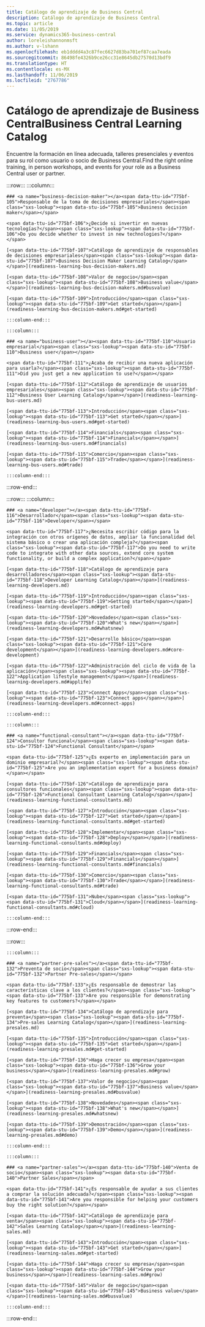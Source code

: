 ```yaml
---
title: Catálogo de aprendizaje de Business Central
description: Catálogo de aprendizaje de Business Central
ms.topic: article
ms.date: 11/05/2019
ms.service: dynamics365-business-central
author: loreleishannonmsft
ms.author: v-lshann
ms.openlocfilehash: eb1dddd4a3c87fec6627d83ba701ef87caa7eada
ms.sourcegitcommit: 86498fe4326b9ce26cc31e8645db27570d13bdf9
ms.translationtype: HT
ms.contentlocale: es-MX
ms.lasthandoff: 11/06/2019
ms.locfileid: "2767786"
---
```

# <a name="business-central-learning-catalog"></a><span data-ttu-id="775bf-103">Catálogo de aprendizaje de Business Central</span><span class="sxs-lookup"><span data-stu-id="775bf-103">Business Central Learning Catalog</span></span>
<span data-ttu-id="775bf-104">Encuentre la formación en línea adecuada, talleres presenciales y eventos para su rol como usuario o socio de Business Central.</span><span class="sxs-lookup"><span data-stu-id="775bf-104">Find the right online training, in person workshops, and events for your role as a Business Central user or partner.</span></span>

:::row:::
    :::column:::

    ### <a name="business-decision-maker"></a><span data-ttu-id="775bf-105">Responsable de la toma de decisiones empresariales</span><span class="sxs-lookup"><span data-stu-id="775bf-105">Business decision maker</span></span>

    <span data-ttu-id="775bf-106">¿Decide si invertir en nuevas tecnologías?</span><span class="sxs-lookup"><span data-stu-id="775bf-106">Do you decide whether to invest in new technologies?</span></span> 

    [<span data-ttu-id="775bf-107">Catálogo de aprendizaje de responsables de decisiones empresariales</span><span class="sxs-lookup"><span data-stu-id="775bf-107">Business Decision Maker Learning Catalog</span></span>](readiness-learning-bus-decision-makers.md)

    [<span data-ttu-id="775bf-108">Valor de negocio</span><span class="sxs-lookup"><span data-stu-id="775bf-108">Business value</span></span>](readiness-learning-bus-decision-makers.md#busvalue)

    [<span data-ttu-id="775bf-109">Introducción</span><span class="sxs-lookup"><span data-stu-id="775bf-109">Get started</span></span>](readiness-learning-bus-decision-makers.md#get-started)

    :::column-end:::

    :::column:::

    ### <a name="business-user"></a><span data-ttu-id="775bf-110">Usuario empresarial</span><span class="sxs-lookup"><span data-stu-id="775bf-110">Business user</span></span>

    <span data-ttu-id="775bf-111">¿Acaba de recibir una nueva aplicación para usarla?</span><span class="sxs-lookup"><span data-stu-id="775bf-111">Did you just get a new application to use?</span></span> 

    [<span data-ttu-id="775bf-112">Catálogo de aprendizaje de usuarios empresariales</span><span class="sxs-lookup"><span data-stu-id="775bf-112">Business User Learning Catalog</span></span>](readiness-learning-bus-users.md)

    [<span data-ttu-id="775bf-113">Introducción</span><span class="sxs-lookup"><span data-stu-id="775bf-113">Get started</span></span>](readiness-learning-bus-users.md#get-started)

    [<span data-ttu-id="775bf-114">Financials</span><span class="sxs-lookup"><span data-stu-id="775bf-114">Financials</span></span>](readiness-learning-bus-users.md#financials)

    [<span data-ttu-id="775bf-115">Comercio</span><span class="sxs-lookup"><span data-stu-id="775bf-115">Trade</span></span>](readiness-learning-bus-users.md#trade)

    :::column-end:::

:::row-end:::

:::row:::
    :::column:::

    ### <a name="developer"></a><span data-ttu-id="775bf-116">Desarrollador</span><span class="sxs-lookup"><span data-stu-id="775bf-116">Developer</span></span>

    <span data-ttu-id="775bf-117">¿Necesita escribir código para la integración con otros orígenes de datos, ampliar la funcionalidad del sistema básico o crear una aplicación compleja?</span><span class="sxs-lookup"><span data-stu-id="775bf-117">Do you need to write code to integrate with other data sources, extend core system functionality, or build a complex application?</span></span>

    [<span data-ttu-id="775bf-118">Catálogo de aprendizaje para desarrolladores</span><span class="sxs-lookup"><span data-stu-id="775bf-118">Developer Learning Catalog</span></span>](readiness-learning-developers.md)

    [<span data-ttu-id="775bf-119">Introducción</span><span class="sxs-lookup"><span data-stu-id="775bf-119">Getting started</span></span>](readiness-learning-developers.md#get-started)

    [<span data-ttu-id="775bf-120">Novedades</span><span class="sxs-lookup"><span data-stu-id="775bf-120">What's new</span></span>](readiness-learning-developers.md#whatsnew)

    [<span data-ttu-id="775bf-121">Desarrollo básico</span><span class="sxs-lookup"><span data-stu-id="775bf-121">Core development</span></span>](readiness-learning-developers.md#core-development)

    [<span data-ttu-id="775bf-122">Administración del ciclo de vida de la aplicación</span><span class="sxs-lookup"><span data-stu-id="775bf-122">Application lifestyle management</span></span>](readiness-learning-developers.md#applife)

    [<span data-ttu-id="775bf-123">Connect Apps</span><span class="sxs-lookup"><span data-stu-id="775bf-123">Connect apps</span></span>](readiness-learning-developers.md#connect-apps)

    :::column-end:::

    :::column:::

    ### <a name="functional-consultant"></a><span data-ttu-id="775bf-124">Consultor funcional</span><span class="sxs-lookup"><span data-stu-id="775bf-124">Functional Consultant</span></span>
    
    <span data-ttu-id="775bf-125">¿Es experto en implementación para un dominio empresarial?</span><span class="sxs-lookup"><span data-stu-id="775bf-125">Are you an implementation expert for a business domain?</span></span> 

    [<span data-ttu-id="775bf-126">Catálogo de aprendizaje para consultores funcionales</span><span class="sxs-lookup"><span data-stu-id="775bf-126">Functional Consultant Learning Catalog</span></span>](readiness-learning-functional-consultants.md)

    [<span data-ttu-id="775bf-127">Introducción</span><span class="sxs-lookup"><span data-stu-id="775bf-127">Get started</span></span>](readiness-learning-functional-consultants.md#get-started)

    [<span data-ttu-id="775bf-128">Implementar</span><span class="sxs-lookup"><span data-stu-id="775bf-128">Deploy</span></span>](readiness-learning-functional-consultants.md#deploy)

    [<span data-ttu-id="775bf-129">Financials</span><span class="sxs-lookup"><span data-stu-id="775bf-129">Financials</span></span>](readiness-learning-functional-consultants.md#financials)

    [<span data-ttu-id="775bf-130">Comercio</span><span class="sxs-lookup"><span data-stu-id="775bf-130">Trade</span></span>](readiness-learning-functional-consultants.md#trade)

    [<span data-ttu-id="775bf-131">Nube</span><span class="sxs-lookup"><span data-stu-id="775bf-131">Cloud</span></span>](readiness-learning-functional-consultants.md#cloud)

    :::column-end:::

:::row-end:::

:::row:::

    :::column:::

    ### <a name="partner-pre-sales"></a><span data-ttu-id="775bf-132">Preventa de socio</span><span class="sxs-lookup"><span data-stu-id="775bf-132">Partner Pre-sales</span></span>

    <span data-ttu-id="775bf-133">¿Es responsable de demostrar las características clave a los clientes?</span><span class="sxs-lookup"><span data-stu-id="775bf-133">Are you responsible for demonstrating key features to customers?</span></span> 

    [<span data-ttu-id="775bf-134">Catálogo de aprendizaje para preventa</span><span class="sxs-lookup"><span data-stu-id="775bf-134">Pre-sales Learning Catalog</span></span>](readiness-learning-presales.md)

    [<span data-ttu-id="775bf-135">Introducción</span><span class="sxs-lookup"><span data-stu-id="775bf-135">Get started</span></span>](readiness-learning-presales.md#get-started)

    [<span data-ttu-id="775bf-136">Haga crecer su empresa</span><span class="sxs-lookup"><span data-stu-id="775bf-136">Grow your business</span></span>](readiness-learning-presales.md#grow)

    [<span data-ttu-id="775bf-137">Valor de negocio</span><span class="sxs-lookup"><span data-stu-id="775bf-137">Business value</span></span>](readiness-learning-presales.md#busvalue)

    [<span data-ttu-id="775bf-138">Novedades</span><span class="sxs-lookup"><span data-stu-id="775bf-138">What's new</span></span>](readiness-learning-presales.md#whatsnew)

    [<span data-ttu-id="775bf-139">Demostración</span><span class="sxs-lookup"><span data-stu-id="775bf-139">Demo</span></span>](readiness-learning-presales.md#demo)

    :::column-end:::

    :::column:::

    ### <a name="partner-sales"></a><span data-ttu-id="775bf-140">Venta de socio</span><span class="sxs-lookup"><span data-stu-id="775bf-140">Partner Sales</span></span>

    <span data-ttu-id="775bf-141">¿Es responsable de ayudar a sus clientes a comprar la solución adecuada?</span><span class="sxs-lookup"><span data-stu-id="775bf-141">Are you responsible for helping your customers buy the right solution?</span></span> 

    [<span data-ttu-id="775bf-142">Catálogo de aprendizaje para venta</span><span class="sxs-lookup"><span data-stu-id="775bf-142">Sales Learning Catalog</span></span>](readiness-learning-sales.md)

    [<span data-ttu-id="775bf-143">Introducción</span><span class="sxs-lookup"><span data-stu-id="775bf-143">Get started</span></span>](readiness-learning-sales.md#get-started)

    [<span data-ttu-id="775bf-144">Haga crecer su empresa</span><span class="sxs-lookup"><span data-stu-id="775bf-144">Grow your business</span></span>](readiness-learning-sales.md#grow)

    [<span data-ttu-id="775bf-145">Valor de negocio</span><span class="sxs-lookup"><span data-stu-id="775bf-145">Business value</span></span>](readiness-learning-sales.md#busvalue)

    :::column-end:::

:::row-end:::
